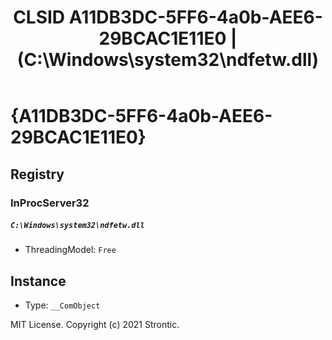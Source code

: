 ﻿---
title: "CLSID A11DB3DC-5FF6-4a0b-AEE6-29BCAC1E11E0 | (C:\\Windows\\system32\\ndfetw.dll)"
excerpt: What is COM-Object CLSID A11DB3DC-5FF6-4a0b-AEE6-29BCAC1E11E0?
---

# {A11DB3DC-5FF6-4a0b-AEE6-29BCAC1E11E0}


## Registry


### InProcServer32

##### `C:\Windows\system32\ndfetw.dll`
* ThreadingModel: `Free`

## Instance

* Type: `__ComObject`

MIT License. Copyright (c) 2021 Strontic.


